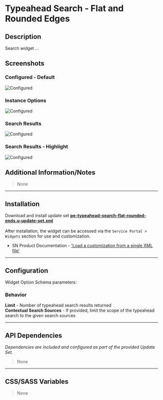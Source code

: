 # Typeahead Search - Flat and Rounded Edges

## Description

Search widget ...

## Screenshots
### Configured - Default
![Configured](https://raw.githubusercontent.com/platform-experience/serviceportal-widget-library/master/src/pe-typeahead-search-flat-rounded-ends/images/default.png)
### Instance Options
![Configured](https://raw.githubusercontent.com/platform-experience/serviceportal-widget-library/master/src/pe-typeahead-search-flat-rounded-ends/images/options.png)
### Search Results
![Configured](https://raw.githubusercontent.com/platform-experience/serviceportal-widget-library/master/src/pe-typeahead-search-flat-rounded-ends/images/resultslist.png)
### Search Results - Highlight
![Configured](https://raw.githubusercontent.com/platform-experience/serviceportal-widget-library/master/src/pe-typeahead-search-flat-rounded-ends/images/resultlist_highlight.png)

## Additional Information/Notes

> None


---
## Installation
Download and install update set **[pe-typeahead-search-flat-rounded-ends.u-update-set.xml](https://github.com/platform-experience/serviceportal-widget-library/blob/master/pe-typeahead-search-flat-rounded-ends/pe-typeahead-search-flat-rounded-ends.u-update-set.xml)** <br/><br/>
After installation, the widget can be accessed via the `Service Portal > Widgets` section for use and customization.<br/>
* SN Product Documentation - ['Load a customization from a single XML file'](https://docs.servicenow.com/bundle/kingston-application-development/page/build/system-update-sets/task/t_SaveAnUpdateSetAsAnXMLFile.html)

---
## Configuration
Widget Option Schema parameters:

### Behavior
**Limit** - Number of typeahead search results returned<br/>
**Contextual Search Sources** - If provided, limit the scope of the typeahead search to the given search sources<br/>


---
## API Dependencies
<i>Dependencies are included and configured as part of the provided Update Set.</i>
> None

---
## CSS/SASS Variables
> None
